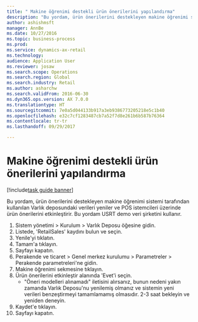 ```yaml
--- 
title: " Makine öğrenimi destekli ürün önerilerini yapılandırma"
description: "Bu yordam, ürün önerilerini destekleyen makine öğrenimi sistemi tarafından kullanılan Varlık deposundaki verileri yeniler ve POS istemcileri üzerinde ürün önerilerini etkinleştirir."
author: ashishmsft
manager: AnnBe
ms.date: 10/27/2016
ms.topic: business-process
ms.prod: 
ms.service: dynamics-ax-retail
ms.technology: 
audience: Application User
ms.reviewer: josaw
ms.search.scope: Operations
ms.search.region: Global
ms.search.industry: Retail
ms.author: asharchw
ms.search.validFrom: 2016-06-30
ms.dyn365.ops.version: AX 7.0.0
ms.translationtype: HT
ms.sourcegitcommit: 7e0a5d044133b917a3eb9386773205218e5c1b40
ms.openlocfilehash: e32c7cf1283487cb7a52f7d8e261b6b587b76364
ms.contentlocale: tr-tr
ms.lasthandoff: 09/29/2017

---
```

# <a name="configure-machine-learning-powered-product-recommendations"></a> Makine öğrenimi destekli ürün önerilerini yapılandırma

[!include[task guide banner](../includes/task-guide-banner.md)]

Bu yordam, ürün önerilerini destekleyen makine öğrenimi sistemi tarafından kullanılan Varlık deposundaki verileri yeniler ve POS istemcileri üzerinde ürün önerilerini etkinleştirir. Bu yordam USRT demo veri şirketini kullanır.

1. Sistem yönetimi > Kurulum > Varlık Deposu öğesine gidin.
2. Listede, 'RetailSales' kaydını bulun ve seçin.
3. Yenile'yi tıklatın.
4. Tamam'a tıklayın.
5. Sayfayı kapatın.
6. Perakende ve ticaret > Genel merkez kurulumu > Parametreler > Perakende parametreleri'ne gidin.
7. Makine öğrenimi sekmesine tıklayın.
8. Ürün önerilerini etkinleştir alanında 'Evet'i seçin.
    * "Öneri modelleri alınamadı" iletisini alırsanız, bunun nedeni yakın zamanda Varlık Deposu'nu yenilemiş olmanız ve sistemin yeni verileri benzeştirmeyi tamamlamamış olmasıdır. 2-3 saat bekleyin ve yeniden deneyin.  
9. Kaydet'e tıklayın.
10. Sayfayı kapatın.


